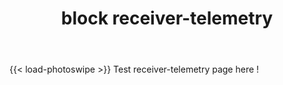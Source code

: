 ﻿---
linktitle: block receiver-telemetry
title: block receiver-telemetry
summary: block receiver-telemetry for Simulink
weight: 10

tags:
    - rapid prototyping
    - model based design (MDB)
    - matlab
    - simulink
    - UAV
    - UxV
    - receiver-telemetry
    - block


#aliases = ["project/inverted_pendulum_flywheels/"]

draft: false  # Is this a draft? true/false
toc: true  # Show table of contents? true/false
type: docs  # Do not modify.

#date = 2018-09-09T00:00:00
#lastmod = 2018-09-09T00:00:00

# math: true

# date = 2018-09-09T00:00:00
# lastmod = 2018-09-09T00:00:00

# GitRepo = "hugo"

sitemap:
    priority: 1

# Add menu entry to sidebar.
# parent = "inverted_pendulum_flywheels"
menu:
    uxv:
        parent: blocks
        name: receiver-telemetry
        identifier: receiver-telemetry
        weight: 20
         

---

<!-- Enable Photo Swipe + gallery features -->
{{< load-photoswipe >}}
Test receiver-telemetry page here !
